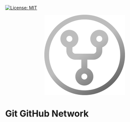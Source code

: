 [![License: MIT](https://img.shields.io/badge/License-MIT-yellow.svg)](https://github.com/MathiasSven/git-gh-network/blob/master/LICENSE.md)

<div align="center">
<picture>
  <source media="(prefers-color-scheme: light)" srcset="docs/assets/light-logo.svg">
  <source media="(prefers-color-scheme: dark)" srcset="docs/assets/dark-logo.svg">
  <img alt="" src="docs/assets/dark-logo.svg" width="256">
</picture>
</div>

# Git GitHub Network
